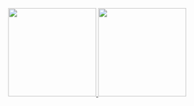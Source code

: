 <div style="display: flex; flex-direction: rows; align-items: center;">
<a href="https://github.com/Diegwl">
<img height="180em" src="https://github-readme-stats.vercel.app/api/top-langs/?username=diegwl&layout=compact&langs_count=7&theme=dark"/>
<img height="180em" src="https://github-readme-stats.vercel.app/api?username=diegwl&show_icons=true&theme=dark&include_all_commits=true&count_private=true"/>
</div>

